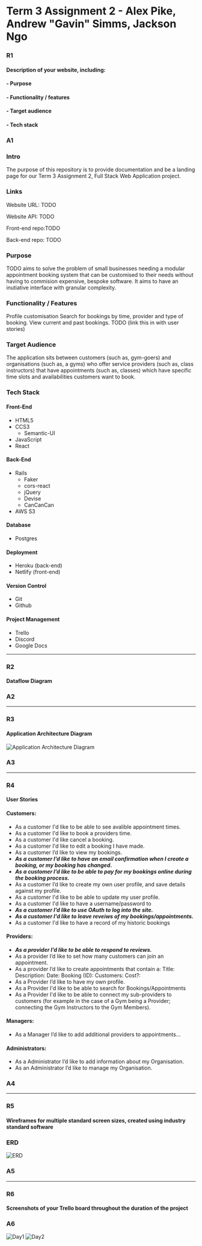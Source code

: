 # Term 3 Assignment 2 - Alex Pike, Andrew "Gavin" Simms, Jackson Ngo

### R1

#### Description of your website, including:
#### - Purpose
#### - Functionality / features
#### - Target audience
#### - Tech stack

### A1

### **Intro**

The purpose of this repository is to provide documentation and be a landing page for our Term 3 Assignment 2, Full Stack Web Application project.

### **Links**

Website URL: TODO

Website API: TODO

Front-end repo:TODO

Back-end repo: TODO

### **Purpose**

TODO aims to solve the problem of small businesses needing a modular appointment booking system that can be customised to their needs without having to commision expensive, bespoke software. It aims to have an inutiative interface with granular complexity.

### **Functionality / Features**

Profile customisation
Search for bookings by time, provider and type of booking.
View current and past bookings.
TODO (link this in with user stories)

### **Target Audience**

The application sits between customers (such as, gym-goers) and organisations (such as, a gyms) who offer service providers (such as, class instructors) that have appointments (such as, classes) which have specific time slots and availabilities customers want to book.

### **Tech Stack**

#### Front-End
* HTML5
* CCS3
    * Semantic-UI
* JavaScript
* React
#### Back-End
* Rails
    * Faker
    * cors-react
    * jQuery
    * Devise
    * CanCanCan
* AWS S3
#### Database
* Postgres
#### Deployment
* Heroku (back-end)
* Netlify (front-end)
#### Version Control
* Git
* Github
#### Project Management
* Trello
* Discord
* Google Docs

---

### R2

#### Dataflow Diagram

### A2



---

### R3

#### Application Architecture Diagram

![Application Architecture Diagram](docs/AAD.png "Application Architecture Diagram")

### A3


---

### R4

#### User Stories

#### Customers:

- As a customer I'd like to be able to see avalible appointment times.
- As a customer I'd like to book a providers time.
- As a customer I'd like cancel a booking.
- As a customer I'd like to edit a booking I have made.
- As a customer I’d like to view my bookings.
- ***As a customer I’d like to have an email confirmation when I create a booking, or my booking has changed.***
- ***As a customer I’d like to be able to pay for my bookings online during the booking process.***
- As a customer I’d like to create my own user profile, and save details against my profile.
- As a customer I'd like to be able to update my user profile.
- As a customer I'd like to have a username/password to 
- ***As a customer I’d like to use OAuth to log into the site.***
- ***As a customer I'd like to leave reveiws of my bookings/appointments.***
- As a customer I'd like to have a record of my historic bookings


#### Providers:

- ***As a provider I’d like to be able to respond to reviews.***
- As a provider I’d like to set how many customers can join an appointment.
- As a provider I’d like to create appointments that contain a: Title: Description: Date: Booking (ID): Customers:  Cost?:
- As a Provider I’d like to have my own profile.
- As a Provider I'd like to be able to search for Bookings/Appointments
- As a Provider I'd like to be able to connect my sub-providers to customers (for example in the case of a Gym being a Provider; connecting the Gym Instructors to the Gym Members).

#### Managers:

- As a Manager I’d like to add additional providers to appointments… 


#### Administrators:

- As a Administrator I’d like to add information about my Organisation.
- As an Administrator I’d like to manage my Organisation.

### A4


---

### R5

#### Wireframes for multiple standard screen sizes, created using industry standard software


### ERD

![ERD](https://lucid.app/publicSegments/view/1d6c8421-6cd8-4ebf-99b4-b9814e521d43/image.png "ERD")

### A5


---

### R6

#### Screenshots of your Trello board throughout the duration of the project

### A6

![Day1](docs/Trello-Day1.png "Day1")
![Day2](docs/Trello-Day2.png "Day2")